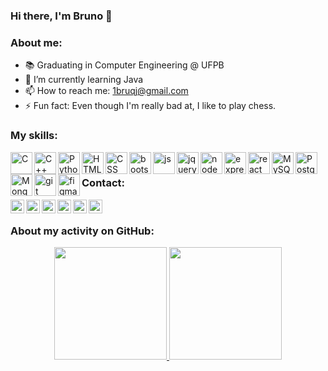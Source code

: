 ### Hi there, I'm Bruno 👋

### About me:

- 📚 Graduating in Computer Engineering @ UFPB 
- 🌱 I’m currently learning Java
- 📫 How to reach me: 1bruqj@gmail.com
- ⚡ Fun fact: Even though I'm really bad at, I like to play chess.

### My skills:

<img align="left" alt="C" width="35px" src="https://cdn.jsdelivr.net/gh/devicons/devicon/icons/c/c-original.svg">
<img align="left" alt="C++" width="35px" src="https://cdn.jsdelivr.net/gh/devicons/devicon/icons/cplusplus/cplusplus-original.svg">
<img align="left" alt="Python" width="35px" src="https://cdn.jsdelivr.net/gh/devicons/devicon/icons/python/python-original.svg">
<img align="left" alt="HTML" width="35px" src="https://cdn.jsdelivr.net/gh/devicons/devicon/icons/html5/html5-original.svg" >
<img align="left" alt="CSS" width="35px" src="https://cdn.jsdelivr.net/gh/devicons/devicon/icons/css3/css3-original.svg">
<img align="left" alt="bootstrap" width="35px" src="https://cdn.jsdelivr.net/gh/devicons/devicon/icons/bootstrap/bootstrap-original.svg">
<img align="left" alt="js" width="35px" src="https://cdn.jsdelivr.net/gh/devicons/devicon/icons/javascript/javascript-original.svg">
<img align="left" alt="jquery" width="35px" src="https://cdn.jsdelivr.net/gh/devicons/devicon/icons/jquery/jquery-original.svg">
<img align="left" alt="nodedotjs" width="35px" src="https://cdn.jsdelivr.net/gh/devicons/devicon/icons/nodejs/nodejs-original.svg">
<img align="left" alt="express" width="35px" src="https://cdn.jsdelivr.net/gh/devicons/devicon/icons/express/express-original.svg">
<img align="left" alt="react" width="35px" src="https://cdn.jsdelivr.net/gh/devicons/devicon/icons/react/react-original.svg" >
<img align="left" alt="MySQL" width="35px" src="https://cdn.jsdelivr.net/gh/devicons/devicon/icons/mysql/mysql-original.svg">
<img align="left" alt="PostgreSQL" width="35px" src="https://cdn.jsdelivr.net/gh/devicons/devicon/icons/postgresql/postgresql-original.svg">
<img align="left" alt="MongoDB" width="35px" src="https://cdn.jsdelivr.net/gh/devicons/devicon/icons/mongodb/mongodb-original.svg">
<img align="left" alt="git" width="35px" src="https://cdn.jsdelivr.net/gh/devicons/devicon/icons/git/git-original.svg" >
<img align="left" alt="figma" width="35px" src="https://cdn.jsdelivr.net/gh/devicons/devicon/icons/figma/figma-original.svg" >

<br />

### Contact:
[<img align="left" alt="Gmail" width="22px" src="https://cdn-icons-png.flaticon.com/512/732/732200.png"/>](mailto:1bruqj@gmail.com)
[<img align="left" alt="LinkedIn" width="22px" src="https://cdn-icons.flaticon.com/png/512/3536/premium/3536505.png?token=exp=1658243410~hmac=a4d908744f726f04238e856e1da78028"/>](https://www.linkedin.com/in/bruqj/)
[<img align="left" alt="Steam" width="22px" src="https://cdn-icons.flaticon.com/png/512/3670/premium/3670233.png?token=exp=1658243502~hmac=72938bcca9aa32c7ded9acf623127c33"/>](https://steamcommunity.com/id/bruqj/)
[<img align="left" alt="Facebook" width="22px" src="https://cdn-icons-png.flaticon.com/512/733/733547.png"/>](https://www.facebook.com/bruqj)
[<img align="left" alt="Instagram" width="22px" src="https://cdn-icons-png.flaticon.com/512/174/174855.png"/>](https://www.instagram.com/bruqj/)
[<img align="left" alt="Twitter" width="22px" src="https://cdn-icons-png.flaticon.com/512/733/733579.png"/>](https://twitter.com/bruqj)


<br />

### About my activity on GitHub:

<div align="center">
  <a href="https://github.com/brunoricky">
  <img height="180em" src="https://github-readme-stats.vercel.app/api?username=brunoricky&show_icons=true&theme=dark&include_all_commits=true&count_private=true"/>
  <img height="180em" src="https://github-readme-stats.vercel.app/api/top-langs/?username=brunoricky&layout=compact&langs_count=8&theme=dark"/>
</div>
<br /><br />
